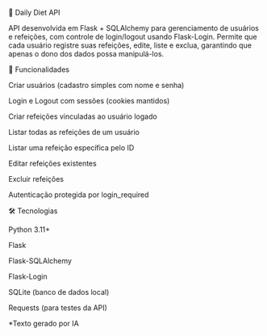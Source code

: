 🥗 Daily Diet API

API desenvolvida em Flask + SQLAlchemy para gerenciamento de usuários e refeições, com controle de login/logout usando Flask-Login.
Permite que cada usuário registre suas refeições, edite, liste e exclua, garantindo que apenas o dono dos dados possa manipulá-los.

🚀 Funcionalidades

Criar usuários (cadastro simples com nome e senha)

Login e Logout com sessões (cookies mantidos)

Criar refeições vinculadas ao usuário logado

Listar todas as refeições de um usuário

Listar uma refeição específica pelo ID

Editar refeições existentes

Excluir refeições

Autenticação protegida por login_required

🛠️ Tecnologias

Python 3.11+

Flask

Flask-SQLAlchemy

Flask-Login

SQLite (banco de dados local)

Requests (para testes da API)

*Texto gerado por IA

